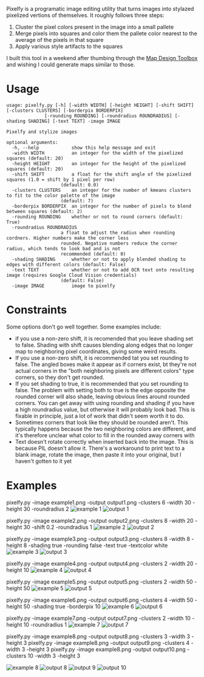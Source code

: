 Pixelfy is a programatic image editing utility that turns images into stylazed pixelized vertions of themselves.  It roughly follows three steps:
1. Cluster the pixel colors present in the image into a small pallete
2. Merge pixels into squares and color them the pallete color nearest to the average of the pixels in that square
3. Apply various style artifacts to the squares

I built this tool in a weekend after thumbing through the [Map Design Toolbox](https://us.gestalten.com/products/map-design-toolbox) and wishing I could generate maps similar to those.

# Usage
    usage: pixelfy.py [-h] [-width WIDTH] [-height HEIGHT] [-shift SHIFT] [-clusters CLUSTERS] [-borderpix BORDERPIX]
                  [-rounding ROUNDING] [-roundradius ROUNDRADIUS] [-shading SHADING] [-text TEXT] -image IMAGE

    Pixelfy and stylize images

    optional arguments:
      -h, --help            show this help message and exit
      -width WIDTH          an integer for the width of the pixelized squares (default: 20)
      -height HEIGHT        an integer for the height of the pixelized squares (default: 20)
      -shift SHIFT          a float for the shift angle of the pixelized squares (1.0 = shift by 1 pixel per row)
                        (default: 0.0)
      -clusters CLUSTERS    an integer for the number of kmeans clusters to fit to the color palette of the image
                        (default: 7)
      -borderpix BORDERPIX  an integer for the number of pixels to blend between squares (default: 2)
      -rounding ROUNDING    whether or not to round corners (default: True)
      -roundradius ROUNDRADIUS
                        a float to adjust the radius when rounding cordners. Higher numbers make the corner less
                        rounded. Negative numbers reduce the corner radius, which tends to look bad and is not
                        recommended (default: 0)
      -shading SHADING      whether or not to apply blended shading to edges with different colors (default: False)
      -text TEXT            whether or not to add OCR text onto resulting image (requires Google Cloud Vision credentials)
                        (default: False)
      -image IMAGE          image to pixelfy


# Constraints
Some options don't go well together.  Some examples include: 
- if you use a non-zero shift, it is recomended that you leave shading set to false.  Shading with shift causes blending along edges that no longer map to neighboring pixel coordinates, giving some weird results.
- If you use a non-zero shift, it is recommended tat you set rounding to false.  The angled boxes make it appear as if corners exist, bt they're not actual corners in the "both neighboring pixels are different colors" type corners, so they don't get rounded.
- If you set shading to true, it is recommended that you set rounding to false.  The problem with setting both to true is the edge opposite the rounded corner will also shade, leaving obvious lines around rounded corners.  You can get away with using rounding and shading if you have a high roundradius value, but otherwise it will probably look bad.  This is fixable in principle, just a lot of work that didn't seem worth it to do.
- Sometimes corners that look like they should be rounded aren't.  This typically happens because the two neighboring colors are different, and it's therefore unclear what color to fill in the rounded away corners with
- Text doesn't rotate correctly when inserted back into the image.  This is because PIL doesn't allow it.  There's a workaround to print text to a blank image, rotate the image, then paste it into your original, but I haven't gotten to it yet

# Examples
pixelfy.py -image example1.png -output output1.png -clusters 6 -width 30 -height 30 -roundradius 2
![example 1](https://github.com/jakewalker56/pixelify/blob/master/images/example1.png) 
![output 1](https://github.com/jakewalker56/pixelify/blob/master/images/output1.png)


pixelfy.py -image example2.png -output output2.png -clusters 8 -width 20 -height 30 -shift 0.2 -roundradius 1
![example 2](https://github.com/jakewalker56/pixelify/blob/master/images/example2.png) 
![output 2](https://github.com/jakewalker56/pixelify/blob/master/images/output2.png)

pixelfy.py -image example3.png -output output3.png -clusters 8 -width 8 -height 8 -shading true -rounding false -text true -textcolor white
![example 3](https://github.com/jakewalker56/pixelify/blob/master/images/example3.png) 
![output 3](https://github.com/jakewalker56/pixelify/blob/master/images/output3.png)

pixelfy.py -image example4.png -output output4.png -clusters 2 -width 20 -height 10
![example 4](https://github.com/jakewalker56/pixelify/blob/master/images/example4.png) 
![output 4](https://github.com/jakewalker56/pixelify/blob/master/images/output4.png)

pixelfy.py -image example5.png -output output5.png -clusters 2 -width 50 -height 50
![example 5](https://github.com/jakewalker56/pixelify/blob/master/images/example5.png) 
![output 5](https://github.com/jakewalker56/pixelify/blob/master/images/output5.png)

pixelfy.py -image example6.png -output output6.png -clusters 4 -width 50 -height 50 -shading true -borderpix 10
![example 6](https://github.com/jakewalker56/pixelify/blob/master/images/example6.png) 
![output 6](https://github.com/jakewalker56/pixelify/blob/master/images/output6.png)

pixelfy.py -image example7.png -output output7.png -clusters 2 -width 10 -height 10 -roundradius 1
![example 7](https://github.com/jakewalker56/pixelify/blob/master/images/example7.png) 
![output 7](https://github.com/jakewalker56/pixelify/blob/master/images/output7.png)

pixelfy.py -image example8.png -output output8.png -clusters 3 -width 3 -height 3
pixelfy.py -image example8.png -output output9.png -clusters 4 -width 3 -height 3
pixelfy.py -image example8.png -output output10.png -clusters 10 -width 3 -height 3

![example 8](https://github.com/jakewalker56/pixelify/blob/master/images/example8.png) 
![output 8](https://github.com/jakewalker56/pixelify/blob/master/images/output8.png)
![output 9](https://github.com/jakewalker56/pixelify/blob/master/images/output9.png)
![output 10](https://github.com/jakewalker56/pixelify/blob/master/images/output10.png)

